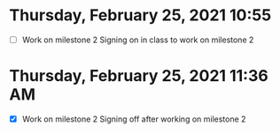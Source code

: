 # Thursday, February 25, 2021 10:55 
- [ ] Work on milestone 2
Signing on in class to work on milestone 2
# Thursday, February 25, 2021 11:36 AM
- [x] Work on milestone 2
Signing off after working on milestone 2